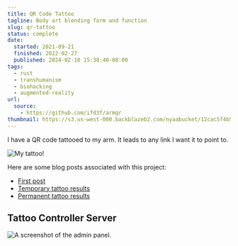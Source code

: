 ```yaml
---
title: QR Code Tattoo
tagline: Body art blending form and function
slug: qr-tattoo
status: complete
date:
  started: 2021-09-21
  finished: 2022-02-27
  published: 2024-02-10 15:38:40-08:00
tags:
  - rust
  - transhumanism
  - biohacking
  - augmented-reality
url:
  source:
    - https://github.com/ifd3f/armqr
thumbnail: https://s3.us-west-000.backblazeb2.com/nyaabucket/12cac5f4b5f482a0e390a33120d544e1a2bbdb22f26a1d2c08c7de0baad2c893/thumbnail.jpg
---
```


I have a QR code tattooed to my arm. It leads to any link I want it to point to.

![My tattoo!](https://s3.us-west-000.backblazeb2.com/nyaabucket/12cac5f4b5f482a0e390a33120d544e1a2bbdb22f26a1d2c08c7de0baad2c893/thumbnail.jpg)

Here are some blog posts associated with this project:

- [First post](https://astrid.tech/2021/09/22/0/qr-tattoo/)
- [Temporary tattoo results](https://astrid.tech/2021/10/03/0/temp-tattoo-results/)
- [Permanent tattoo results](https://astrid.tech/2022/03/03/22/0/qr-tattoo-result/)

## Tattoo Controller Server

![A screenshot of the admin panel.](https://s3.us-west-000.backblazeb2.com/nyaabucket/0f6b1f1d5014891a6f64577686f5f80f04e423125d877be2d6c2123398422fa8/admin.jpg)

